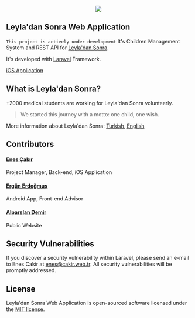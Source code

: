 <p align="center"><img src="http://www.leyladansonra.com/resources/front/images/logo@2x.png"></p>

## Leyla'dan Sonra Web Application
`This project is actively under development`
It's Children Management System and REST API for [Leyla'dan Sonra](http://www.leyladansonra.com).

It's developed with [Laravel](http://www.laravel.com) Framework.

[iOS Application](https://github.com/EnesCakir/leyladan-sonra-ios)

## What is Leyla'dan Sonra?
+2000 medical students are working for Leyla'dan Sonra volunteerly.

> We started this journey with a motto: one child, one wish.

More information about Leyla'dan Sonra: [Turkish](http://www.leyladansonra.com), [English](http://www.afterleyla.com)

## Contributors
#### [Enes Çakır](https://github.com/enescakir)
Project Manager, Back-end, iOS Application

#### [Ergün Erdoğmuş](https://github.com/ergun1017)
Android App, Front-end Advisor

#### [Alparslan Demir](https://github.com/alparslandemir)
Public Website

## Security Vulnerabilities
If you discover a security vulnerability within Laravel, please send an e-mail to Enes Cakir at enes@cakir.web.tr. All security vulnerabilities will be promptly addressed.

## License
Leyla'dan Sonra Web Application is open-sourced software licensed under the [MIT license](http://opensource.org/licenses/MIT).
